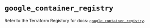 # `google_container_registry`

Refer to the Terraform Registory for docs: [`google_container_registry`](https://registry.terraform.io/providers/hashicorp/google-beta/5.0.0/docs/resources/google_container_registry).
